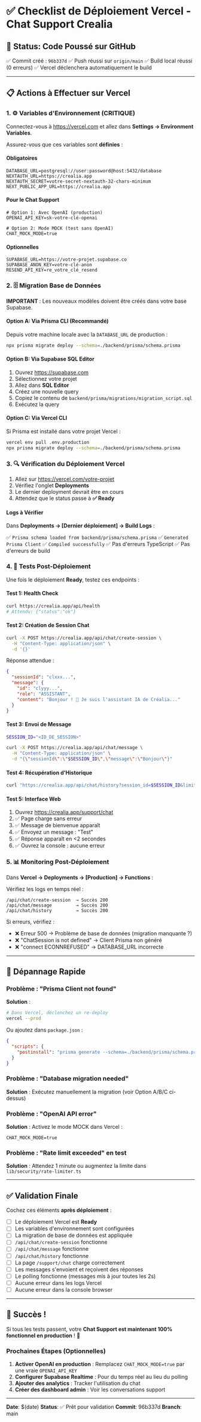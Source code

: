 # ✅ Checklist de Déploiement Vercel - Chat Support Crealia

## 🎯 Status: Code Poussé sur GitHub

✅ Commit créé : `96b337d`
✅ Push réussi sur `origin/main`
✅ Build local réussi (0 erreurs)
✅ Vercel déclenchera automatiquement le build

---

## 📋 Actions à Effectuer sur Vercel

### 1. ⚙️ Variables d'Environnement (CRITIQUE)

Connectez-vous à https://vercel.com et allez dans **Settings → Environment Variables**.

Assurez-vous que ces variables sont **définies** :

#### **Obligatoires**
```env
DATABASE_URL=postgresql://user:password@host:5432/database
NEXTAUTH_URL=https://crealia.app
NEXTAUTH_SECRET=votre-secret-nextauth-32-chars-minimum
NEXT_PUBLIC_APP_URL=https://crealia.app
```

#### **Pour le Chat Support**
```env
# Option 1: Avec OpenAI (production)
OPENAI_API_KEY=sk-votre-clé-openai

# Option 2: Mode MOCK (test sans OpenAI)
CHAT_MOCK_MODE=true
```

#### **Optionnelles**
```env
SUPABASE_URL=https://votre-projet.supabase.co
SUPABASE_ANON_KEY=votre-clé-anon
RESEND_API_KEY=re_votre_clé_resend
```

### 2. 🗄️ Migration Base de Données

**IMPORTANT** : Les nouveaux modèles doivent être créés dans votre base Supabase.

#### **Option A: Via Prisma CLI (Recommandé)**

Depuis votre machine locale avec la `DATABASE_URL` de production :

```bash
npx prisma migrate deploy --schema=./backend/prisma/schema.prisma
```

#### **Option B: Via Supabase SQL Editor**

1. Ouvrez https://supabase.com
2. Sélectionnez votre projet
3. Allez dans **SQL Editor**
4. Créez une nouvelle query
5. Copiez le contenu de `backend/prisma/migrations/migration_script.sql`
6. Exécutez la query

#### **Option C: Via Vercel CLI**

Si Prisma est installé dans votre projet Vercel :

```bash
vercel env pull .env.production
npx prisma migrate deploy --schema=./backend/prisma/schema.prisma
```

### 3. 🔍 Vérification du Déploiement Vercel

1. Allez sur https://vercel.com/votre-projet
2. Vérifiez l'onglet **Deployments**
3. Le dernier deployment devrait être en cours
4. Attendez que le status passe à **✅ Ready**

#### **Logs à Vérifier**

Dans **Deployments → [Dernier déploiement] → Build Logs** :

✅ `Prisma schema loaded from backend/prisma/schema.prisma`
✅ `Generated Prisma Client`
✅ `Compiled successfully`
✅ Pas d'erreurs TypeScript
✅ Pas d'erreurs de build

### 4. 🧪 Tests Post-Déploiement

Une fois le déploiement **Ready**, testez ces endpoints :

#### **Test 1: Health Check**
```bash
curl https://crealia.app/api/health
# Attendu: {"status":"ok"}
```

#### **Test 2: Création de Session Chat**
```bash
curl -X POST https://crealia.app/api/chat/create-session \
  -H "Content-Type: application/json" \
  -d '{}'
```

Réponse attendue :
```json
{
  "sessionId": "clxxx...",
  "message": {
    "id": "clyyy...",
    "role": "ASSISTANT",
    "content": "Bonjour ! 👋 Je suis l'assistant IA de Créalia..."
  }
}
```

#### **Test 3: Envoi de Message**
```bash
SESSION_ID="<ID_DE_SESSION>"

curl -X POST https://crealia.app/api/chat/message \
  -H "Content-Type: application/json" \
  -d "{\"sessionId\":\"$SESSION_ID\",\"message\":\"Bonjour\"}"
```

#### **Test 4: Récupération d'Historique**
```bash
curl "https://crealia.app/api/chat/history?session_id=$SESSION_ID&limit=10"
```

#### **Test 5: Interface Web**

1. Ouvrez https://crealia.app/support/chat
2. ✅ Page charge sans erreur
3. ✅ Message de bienvenue apparaît
4. ✅ Envoyez un message : "Test"
5. ✅ Réponse apparaît en <2 secondes
6. ✅ Ouvrez la console : aucune erreur

### 5. 📊 Monitoring Post-Déploiement

Dans **Vercel → Deployments → [Production] → Functions** :

Vérifiez les logs en temps réel :
```
/api/chat/create-session  → Succès 200
/api/chat/message         → Succès 200
/api/chat/history         → Succès 200
```

Si erreurs, vérifiez :
- ❌ Erreur 500 → Problème de base de données (migration manquante ?)
- ❌ "ChatSession is not defined" → Client Prisma non généré
- ❌ "connect ECONNREFUSED" → DATABASE_URL incorrecte

---

## 🚨 Dépannage Rapide

### Problème : "Prisma Client not found"

**Solution** :
```bash
# Dans Vercel, déclenchez un re-deploy
vercel --prod
```

Ou ajoutez dans `package.json` :
```json
{
  "scripts": {
    "postinstall": "prisma generate --schema=./backend/prisma/schema.prisma"
  }
}
```

### Problème : "Database migration needed"

**Solution** :
Exécutez manuellement la migration (voir Option A/B/C ci-dessus)

### Problème : "OpenAI API error"

**Solution** :
Activez le mode MOCK dans Vercel :
```env
CHAT_MOCK_MODE=true
```

### Problème : "Rate limit exceeded" en test

**Solution** :
Attendez 1 minute ou augmentez la limite dans `lib/security/rate-limiter.ts`

---

## ✅ Validation Finale

Cochez ces éléments **après déploiement** :

- [ ] Le déploiement Vercel est **Ready**
- [ ] Les variables d'environnement sont configurées
- [ ] La migration de base de données est appliquée
- [ ] `/api/chat/create-session` fonctionne
- [ ] `/api/chat/message` fonctionne
- [ ] `/api/chat/history` fonctionne
- [ ] La page `/support/chat` charge correctement
- [ ] Les messages s'envoient et reçoivent des réponses
- [ ] Le polling fonctionne (messages mis à jour toutes les 2s)
- [ ] Aucune erreur dans les logs Vercel
- [ ] Aucune erreur dans la console browser

---

## 🎉 Succès !

Si tous les tests passent, votre **Chat Support est maintenant 100% fonctionnel en production** ! 🚀

### Prochaines Étapes (Optionnelles)

1. **Activer OpenAI en production** : Remplacez `CHAT_MOCK_MODE=true` par une vraie `OPENAI_API_KEY`
2. **Configurer Supabase Realtime** : Pour du temps réel au lieu du polling
3. **Ajouter des analytics** : Tracker l'utilisation du chat
4. **Créer des dashboard admin** : Voir les conversations support

---

**Date**: $(date)
**Status**: ✅ Prêt pour validation
**Commit**: 96b337d
**Branch**: main

